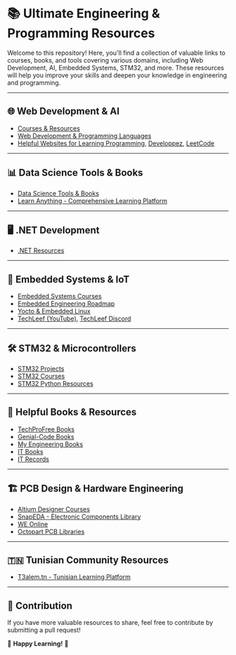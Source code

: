 # 📚 Ultimate Engineering & Programming Resources

Welcome to this repository! Here, you'll find a collection of valuable links to courses, books, and tools covering various domains, including Web Development, AI, Embedded Systems, STM32, and more. These resources will help you improve your skills and deepen your knowledge in engineering and programming.

---

## 🌐 Web Development & AI
- [Courses & Resources](https://drive.google.com/drive/folders/1hDsz9h5W80BLd6O6a8SSaDTRYKct86RG?direction=a)
- [Web Development & Programming Languages](https://mega.nz/folder/yKQTibjS#rVH8QSbJgQjCC9EjNwDisg)
- [Helpful Websites for Learning Programming](https://www.w3schools.com/), [Developpez](https://www.developpez.com/), [LeetCode](https://leetcode.com/)

---

## 📊 Data Science Tools & Books
- [Data Science Tools & Books](https://drive.google.com/drive/folders/1CgN7DE3pNRNh_4BA_zrrMLqWz6KquwuD)
- [Learn Anything - Comprehensive Learning Platform](https://learn-anything.xyz/)

---

## 🖥️ .NET Development
- [.NET Resources](https://mega.nz/folder/ntkjhZAY#XHY_xmPiZ2-CcN-ShoP-CA/folder/Dl8HVQbb)

---

## 🔌 Embedded Systems & IoT
- [Embedded Systems Courses](https://drive.google.com/drive/u/0/folders/1L-Vl6Muf0a2iyoF95kBwmfOeTXNL6zrf)
- [Embedded Engineering Roadmap](https://github.com/m3y54m/Embedded-Engineering-Roadmap)
- [Yocto & Embedded Linux](https://www.yoctoproject.org/)
- [TechLeef (YouTube)](https://www.youtube.com/@techleef-tn), [TechLeef Discord](https://discord.com/invite/techleef)

---

## 🛠️ STM32 & Microcontrollers
- [STM32 Projects](https://www.hackster.io/stm32/projects)
- [STM32 Courses](https://www.st.com/content/st_com/en/support/learning/stm32-education/stm32-moocs.html)
- [STM32 Python Resources](https://stm32python.gitlab.io/fr/)

---

## 📘 Helpful Books & Resources
- [TechProFree Books](https://www.techprofree.com/category/books/)
- [Genial-Code Books](https://genial-code.com/category/programming-books/)
- [My Engineering Books](https://drive.google.com/drive/folders/0B6mYnb1g2UTDQlVFSEhjQjl6VlE)
- [IT Books](https://drive.google.com/drive/u/0/folders/1G-3t8bU8-xo3yOsPfUhwvUsa32mrB694)
- [IT Records](https://drive.google.com/drive/folders/1tK-GNqdCzMBDSx7LjV2H_qHwhEA1E79i?sort=13&direction=a)

---

## 🏗️ PCB Design & Hardware Engineering
- [Altium Designer Courses](https://education.altium.com/courses/)
- [SnapEDA - Electronic Components Library](https://www.snapeda.com/)
- [WE Online](https://www.we-online.com/en)
- [Octopart PCB Libraries](https://octopart.componentsearchengine.com/pcb-libraries.php)

---

## 🇹🇳 Tunisian Community Resources
- [T3alem.tn - Tunisian Learning Platform](https://t3alem.tn/)

---

## 📌 Contribution
If you have more valuable resources to share, feel free to contribute by submitting a pull request!

📩 **Happy Learning!** 🚀
